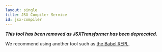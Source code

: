 ```yaml
---
layout: single
title: JSX Compiler Service
id: jsx-compiler
---
```


**_This tool has been removed as JSXTransformer has been deprecated._**

We recommend using another tool such as [the Babel REPL](https://babeljs.io/repl/).
